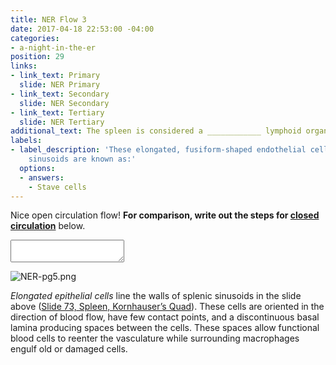 ```yaml
---
title: NER Flow 3
date: 2017-04-18 22:53:00 -04:00
categories:
- a-night-in-the-er
position: 29
links:
- link_text: Primary
  slide: NER Primary
- link_text: Secondary
  slide: NER Secondary
- link_text: Tertiary
  slide: NER Tertiary
additional_text: The spleen is considered a ____________ lymphoid organ.
labels:
- label_description: 'These elongated, fusiform-shaped endothelial cells of the splenic
    sinusoids are known as:'
  options:
  - answers:
    - Stave cells
---
```


Nice open circulation flow! <strong>For comparison, write out the steps for <u>closed circulation</u></strong> below.

<textarea></textarea>

![NER-pg5.png](/uploads/NER-pg5.png)

*Elongated epithelial cells* line the walls of splenic sinusoids in the slide above ([Slide 73, Spleen, Kornhauser’s Quad](https://medsci.indiana.edu/histo/virtual/73_bl_5.html)). These cells are oriented in the direction of blood flow, have few contact points, and a discontinuous basal lamina producing spaces between the cells. These spaces allow functional blood cells to reenter the vasculature while surrounding macrophages engulf old or damaged cells.